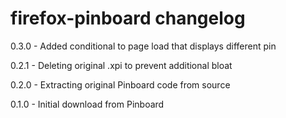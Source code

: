# firefox-pinboard changelog
0.3.0 - Added conditional to page load that displays different pin

0.2.1 - Deleting original .xpi to prevent additional bloat

0.2.0 - Extracting original Pinboard code from source

0.1.0 - Initial download from Pinboard

